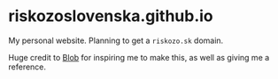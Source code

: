 # riskozoslovenska.github.io

My personal website. Planning to get a `riskozo.sk` domain.

Huge credit to [Blob](https://blobs.ca) for inspiring me to make this, as well as giving me a reference.